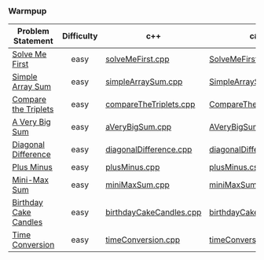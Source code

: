 ### Warmpup

|Problem Statement| Difficulty |c++ | c# | java |kotlin| scala | python | javascript |
|---|:-:|---|---|---|---|---|---|---|
|[Solve Me First](https://github.com/Lintik/hackerrank/tree/master/Core%20CS/Algorithms/Warmup/Solve%20Me%20First)|  easy |[solveMeFirst.cpp](https://github.com/Lintik/hackerrank/blob/master/Core%20CS/Algorithms/Warmup/Solve%20Me%20First/solveMeFirst.cpp)|[SolveMeFirst.cs](https://github.com/Lintik/hackerrank/blob/master/Core%20CS/Algorithms/Warmup/Solve%20Me%20First/SolveMeFirst.cs)|[solveMeFirst.java](https://github.com/Lintik/hackerrank/blob/master/Core%20CS/Algorithms/Warmup/Solve%20Me%20First/solveMeFirst.java)|[solveMeFirst.kt](https://github.com/Lintik/hackerrank/blob/master/Core%20CS/Algorithms/Warmup/Solve%20Me%20First/solveMeFirst.kt)|[solveMeFirst.scala](https://github.com/Lintik/hackerrank/blob/master/Core%20CS/Algorithms/Warmup/Solve%20Me%20First/solveMeFirst.scala)|[solveMeFirst.py3](https://github.com/Lintik/hackerrank/blob/master/Core%20CS/Algorithms/Warmup/Solve%20Me%20First/solveMeFirst.py3)|[solveMeFirst.js](https://github.com/Lintik/hackerrank/blob/master/Core%20CS/Algorithms/Warmup/Solve%20Me%20First/solveMeFirst.js)|
|[Simple Array Sum](https://github.com/Lintik/hackerrank/tree/master/Core%20CS/Algorithms/Warmup/Simple%20Array%20Sum)| easy |[simpleArraySum.cpp](https://github.com/Lintik/hackerrank/blob/master/Core%20CS/Algorithms/Warmup/Simple%20Array%20Sum/simpleArraySum.cpp)|[SimpleArraySum.cs](https://github.com/Lintik/hackerrank/blob/master/Core%20CS/Algorithms/Warmup/Simple%20Array%20Sum/SimpleArraySum.cs)|[simpleArraySum.java](https://github.com/Lintik/hackerrank/blob/master/Core%20CS/Algorithms/Warmup/Simple%20Array%20Sum/simpleArraySum.java)|[simpleArraySum.kt](https://github.com/Lintik/hackerrank/blob/master/Core%20CS/Algorithms/Warmup/Simple%20Array%20Sum/simpleArraySum.kt)|[simpleArraySum.scala](https://github.com/Lintik/hackerrank/blob/master/Core%20CS/Algorithms/Warmup/Simple%20Array%20Sum/simpleArraySum.scala)|[simpleArraySum.py3](https://github.com/Lintik/hackerrank/blob/master/Core%20CS/Algorithms/Warmup/Simple%20Array%20Sum/simpleArraySum.py3)|[simpleArraySum.js](https://github.com/Lintik/hackerrank/blob/master/Core%20CS/Algorithms/Warmup/Simple%20Array%20Sum/simpleArraySum.js)|
|[Compare the Triplets](https://github.com/Lintik/hackerrank/tree/master/Core%20CS/Algorithms/Warmup/Compare%20the%20Triplets)| easy |[compareTheTriplets.cpp](https://github.com/Lintik/hackerrank/blob/master/Core%20CS/Algorithms/Warmup/Compare%20the%20Triplets/compareTheTriplets.cpp)|[CompareTheTriplets.cs](https://github.com/Lintik/hackerrank/blob/master/Core%20CS/Algorithms/Warmup/Compare%20the%20Triplets/CompareTheTriplets.cs)|[compareTheTriplets.java](https://github.com/Lintik/hackerrank/blob/master/Core%20CS/Algorithms/Warmup/Compare%20the%20Triplets/compareTheTriplets.java)|[compareTheTriplets.kt](https://github.com/Lintik/hackerrank/blob/master/Core%20CS/Algorithms/Warmup/Compare%20the%20Triplets/compareTheTriplets.kt)|[compareTheTriplets.scala](https://github.com/Lintik/hackerrank/blob/master/Core%20CS/Algorithms/Warmup/Compare%20the%20Triplets/compareTheTriplets.scala)|[compareTheTriplets.py3](https://github.com/Lintik/hackerrank/blob/master/Core%20CS/Algorithms/Warmup/Compare%20the%20Triplets/compareTheTriplets.py3)|[compareTheTriplets.js](https://github.com/Lintik/hackerrank/blob/master/Core%20CS/Algorithms/Warmup/Compare%20the%20Triplets/compareTheTriplets.js)|
|[A Very Big Sum](https://github.com/Lintik/hackerrank/tree/master/Core%20CS/Algorithms/Warmup/A%20Very%20Big%20Sum)| easy |[aVeryBigSum.cpp](https://github.com/Lintik/hackerrank/blob/master/Core%20CS/Algorithms/Warmup/A%20Very%20Big%20Sum/aVeryBigSum.cpp)|[AVeryBigSum.cs](https://github.com/Lintik/hackerrank/blob/master/Core%20CS/Algorithms/Warmup/A%20Very%20Big%20Sum/AVeryBigSum.cs)|[aVeryBigSum.java](https://github.com/Lintik/hackerrank/blob/master/Core%20CS/Algorithms/Warmup/A%20Very%20Big%20Sum/aVeryBigSum.java)|[aVeryBigSum.kt](https://github.com/Lintik/hackerrank/blob/master/Core%20CS/Algorithms/Warmup/A%20Very%20Big%20Sum/aVeryBigSum.kt)|[aVeryBigSum.scala](https://github.com/Lintik/hackerrank/blob/master/Core%20CS/Algorithms/Warmup/A%20Very%20Big%20Sum/aVeryBigSum.scala)|[aVeryBigSum.py3](https://github.com/Lintik/hackerrank/blob/master/Core%20CS/Algorithms/Warmup/A%20Very%20Big%20Sum/aVeryBigSum.py3)|[aVeryBigSum.js](https://github.com/Lintik/hackerrank/blob/master/Core%20CS/Algorithms/Warmup/A%20Very%20Big%20Sum/aVeryBigSum.js)|
|[Diagonal Difference](https://github.com/Lintik/hackerrank/tree/master/Core%20CS/Algorithms/Warmup/Diagonal%20Difference)| easy |[diagonalDifference.cpp](https://github.com/Lintik/hackerrank/blob/master/Core%20CS/Algorithms/Warmup/A%20Very%20Big%20Sum/diagonalDifference.cpp)|[diagonalDifference.cs](https://github.com/Lintik/hackerrank/blob/master/Core%20CS/Algorithms/Warmup/Diagonal%20Difference/diagonalDifference.cs)|[diagonalDifference.java](https://github.com/Lintik/hackerrank/blob/master/Core%20CS/Algorithms/Warmup/Diagonal%20Difference/diagonalDifference.java)|[diagonalDifference.kt](https://github.com/Lintik/hackerrank/blob/master/Core%20CS/Algorithms/Warmup/Diagonal%20Difference/diagonalDifference.kt)|[diagonalDifference.scala](https://github.com/Lintik/hackerrank/blob/master/Core%20CS/Algorithms/Warmup/Diagonal%20Difference/diagonalDifference.scala)|[diagonalDifference.py3](https://github.com/Lintik/hackerrank/blob/master/Core%20CS/Algorithms/Warmup/Diagonal%20Difference/diagonalDifference.py3)|[diagonalDifference.js](https://github.com/Lintik/hackerrank/blob/master/Core%20CS/Algorithms/Warmup/Diagonal%20Difference/diagonalDifference.js)|
|[Plus Minus](https://github.com/Lintik/hackerrank/tree/master/Core%20CS/Algorithms/Warmup/Plus%20Minus)| easy |[plusMinus.cpp](https://github.com/Lintik/hackerrank/blob/master/Core%20CS/Algorithms/Warmup/Plus%20Minus/plusMinus.cpp)|[plusMinus.cs](https://github.com/Lintik/hackerrank/blob/master/Core%20CS/Algorithms/Warmup/Plus%20Minus/plusMinus.cs)|[plusMinus.java](https://github.com/Lintik/hackerrank/blob/master/Core%20CS/Algorithms/Warmup/Plus%20Minus/plusMinus.java)|[plusMinus.kt](https://github.com/Lintik/hackerrank/blob/master/Core%20CS/Algorithms/Warmup/Plus%20Minus/plusMinus.kt)|[plusMinus.scala](https://github.com/Lintik/hackerrank/blob/master/Core%20CS/Algorithms/Warmup/Plus%20Minus/plusMinus.scala)|[plusMinus.py3](https://github.com/Lintik/hackerrank/blob/master/Core%20CS/Algorithms/Warmup/Plus%20Minus/plusMinus.py3)|[plusMinus.js](https://github.com/Lintik/hackerrank/blob/master/Core%20CS/Algorithms/Warmup/Plus%20Minus/plusMinus.js)|
|[Mini-Max Sum](https://github.com/Lintik/hackerrank/tree/master/Core%20CS/Algorithms/Warmup/Mini-Max%20Sum)| easy |[miniMaxSum.cpp](https://github.com/Lintik/hackerrank/blob/master/Core%20CS/Algorithms/Warmup/Mini-Max%20Sum/miniMaxSum.cpp)|[miniMaxSum.cs](https://github.com/Lintik/hackerrank/blob/master/Core%20CS/Algorithms/Warmup/Mini-Max%20Sum/miniMaxSum.cs)|[miniMaxSum.java](https://github.com/Lintik/hackerrank/blob/master/Core%20CS/Algorithms/Warmup/Mini-Max%20Sum/miniMaxSum.java)|[miniMaxSum.kt](https://github.com/Lintik/hackerrank/blob/master/Core%20CS/Algorithms/Warmup/Mini-Max%20Sum/miniMaxSum.kt)|[miniMaxSum.scala](https://github.com/Lintik/hackerrank/blob/master/Core%20CS/Algorithms/Warmup/Mini-Max%20Sum/miniMaxSum.scala)|[miniMaxSum.py3](https://github.com/Lintik/hackerrank/blob/master/Core%20CS/Algorithms/Warmup/Mini-Max%20Sum/miniMaxSum.py3)|[miniMaxSum.js](https://github.com/Lintik/hackerrank/blob/master/Core%20CS/Algorithms/Warmup/Mini-Max%20Sum/miniMaxSum.js)|
|[Birthday Cake Candles](https://github.com/Lintik/hackerrank/tree/master/Core%20CS/Algorithms/Warmup/Birthday%20Cake%20Candles)| easy |[birthdayCakeCandles.cpp](https://github.com/Lintik/hackerrank/blob/master/Core%20CS/Algorithms/Warmup/Birthday%20Cake%20Candles/birthdayCakeCandles.cpp)|[birthdayCakeCandles.cs](https://github.com/Lintik/hackerrank/blob/master/Core%20CS/Algorithms/Warmup/Birthday%20Cake%20Candles/birthdayCakeCandles.cs)|[birthdayCakeCandles.java](https://github.com/Lintik/hackerrank/blob/master/Core%20CS/Algorithms/Warmup/Birthday%20Cake%20Candles/birthdayCakeCandles.java)|[birthdayCakeCandles.kt](https://github.com/Lintik/hackerrank/blob/master/Core%20CS/Algorithms/Warmup/Birthday%20Cake%20Candles/birthdayCakeCandles.kt)|[birthdayCakeCandles.scala](https://github.com/Lintik/hackerrank/blob/master/Core%20CS/Algorithms/Warmup/Birthday%20Cake%20Candles/birthdayCakeCandles.scala)|[birthdayCakeCandles.py3](https://github.com/Lintik/hackerrank/blob/master/Core%20CS/Algorithms/Warmup/Birthday%20Cake%20Candles/birthdayCakeCandles.py3)|[birthdayCakeCandles.js](https://github.com/Lintik/hackerrank/blob/master/Core%20CS/Algorithms/Warmup/Birthday%20Cake%20Candles/birthdayCakeCandles.js)|
|[Time Conversion](https://github.com/Lintik/hackerrank/tree/master/Core%20CS/Algorithms/Warmup/Time%20Conversion)| easy |[timeConversion.cpp](https://github.com/Lintik/hackerrank/blob/master/Core%20CS/Algorithms/Warmup/Time%20Conversion/timeConversion.cpp)|[timeConversion.cs](https://github.com/Lintik/hackerrank/blob/master/Core%20CS/Algorithms/Warmup/Time%20Conversion/timeConversion.cs)|[timeConversion.java](https://github.com/Lintik/hackerrank/blob/master/Core%20CS/Algorithms/Warmup/Time%20Conversion/timeConversion.java)|[timeConversion.kt](https://github.com/Lintik/hackerrank/blob/master/Core%20CS/Algorithms/Warmup/Time%20Conversion/timeConversion.kt)|[timeConversion.scala](https://github.com/Lintik/hackerrank/blob/master/Core%20CS/Algorithms/Warmup/Time%20Conversion/timeConversion.scala)|[timeConversion.py3](https://github.com/Lintik/hackerrank/blob/master/Core%20CS/Algorithms/Warmup/Time%20Conversion/timeConversion.py3)|[timeConversion.js](https://github.com/Lintik/hackerrank/blob/master/Core%20CS/Algorithms/Warmup/Time%20Conversion/timeConversion.js)|